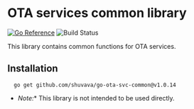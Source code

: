 # OTA services common library

[![Go Reference](https://pkg.go.dev/badge/github.com/shuvava/go-ota-svc-common.svg)](https://pkg.go.dev/github.com/shuvava/go-ota-svc-common)
![Build Status](https://github.com/shuvava/go-ota-svc-common/actions/workflows/makefile.yml/badge.svg)

This library contains common functions for OTA services.

## Installation

```shell
  go get github.com/shuvava/go-ota-svc-common@v1.0.14
```

* *Note:** This library is not intended to be used directly.
